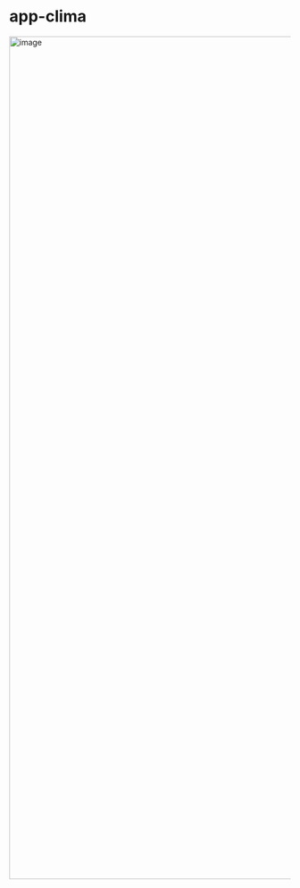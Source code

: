 # app-clima
<img width="1511" alt="image" src="https://github.com/DanielAmayaMarin/app-clima/assets/69600641/a8331941-0ef5-4e51-af4d-c056fb66460b">
